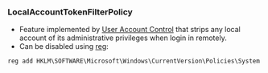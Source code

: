 ### LocalAccountTokenFilterPolicy
- Feature implemented by [User Account Control](User%20Account%20Control.md) that strips any local account of its administrative privileges when login in remotely.
- Can be disabled using [reg](reg.md#add):
```powershell
reg add HKLM\SOFTWARE\Microsoft\Windows\CurrentVersion\Policies\System /t REG_DWORD /v LocalAccountTokenFilterPolicy /d 1
``` 